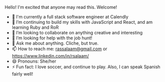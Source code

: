 Hello! I'm excited that anyone may read this. Welcome!

- 🔭 I'm currently a full stack software engineer at Calendly
- 🌱 I’m continuing to build my skills with JavaScript and React, and am learning Ruby and RoR
- 👯 I’m looking to collaborate on anything creative and interesting
- 🤔 I’m looking for help with the job hunt!
- 💬 Ask me about anything. Cliche, but true.
- 📫 How to reach me: rassalaam@gmail.com or https://www.linkedin.com/in/rsalaam/
- 😄 Pronouns: She/her
- ⚡ Fun fact: I love soccer, and continue to play. Also, I can speak Spanish fairly well!

